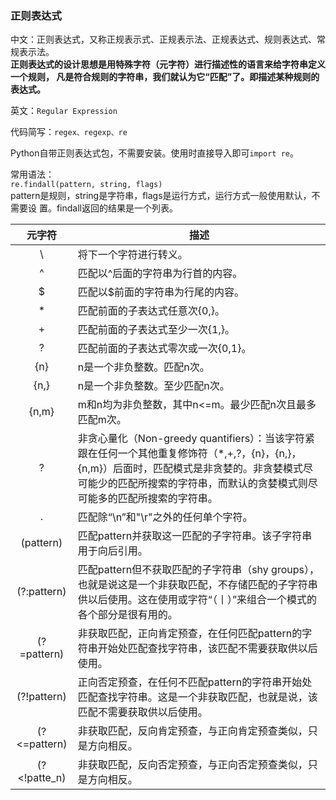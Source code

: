 ### 正则表达式
中文：正则表达式，又称正规表示式、正规表示法、正规表达式、规则表达式、常规表示法。  
**正则表达式的设计思想是用特殊字符（元字符）进行描述性的语言来给字符串定义一个规则，
凡是符合规则的字符串，我们就认为它“匹配”了。即描述某种规则的表达式。**

英文：`Regular Expression`

代码简写：`regex、regexp、re`
  
Python自带正则表达式包，不需要安装。使用时直接导入即可`import re`。  

常用语法：  
`re.findall(pattern, string, flags)`  
pattern是规则，string是字符串，flags是运行方式，运行方式一般使用默认，不需要设
置。findall返回的结果是一个列表。

| 元字符 |描述|
|:---:|---|
|\ |将下一个字符进行转义。|
|^|匹配以^后面的字符串为行首的内容。|
|$|匹配以$前面的字符串为行尾的内容。|
|*|匹配前面的子表达式任意次{0,}。|
|+|匹配前面的子表达式至少一次{1,}。|
|?|匹配前面的子表达式零次或一次{0,1}。|
|{n}|n是一个非负整数。匹配n次。|
|{n,}|n是一个非负整数。至少匹配n次。|
|{n,m}|m和n均为非负整数，其中n<=m。最少匹配n次且最多匹配m次。|
|?|非贪心量化（Non-greedy quantifiers）：当该字符紧跟在任何一个其他重复修饰符（*,+,?，{n}，{n,}，{n,m}）后面时，匹配模式是非贪婪的。非贪婪模式尽可能少的匹配所搜索的字符串，而默认的贪婪模式则尽可能多的匹配所搜索的字符串。|
|.|匹配除“\n”和"\r"之外的任何单个字符。|
|(pattern)|匹配pattern并获取这一匹配的子字符串。该子字符串用于向后引用。|
|(?:pattern)|匹配pattern但不获取匹配的子字符串（shy groups），也就是说这是一个非获取匹配，不存储匹配的子字符串供以后使用。这在使用或字符“（丨）”来组合一个模式的各个部分是很有用的。|
|(?=pattern)|非获取匹配，正向肯定预查，在任何匹配pattern的字符串开始处匹配查找字符串，该匹配不需要获取供以后使用。|
|(?!pattern)|正向否定预查，在任何不匹配pattern的字符串开始处匹配查找字符串。这是一个非获取匹配，也就是说，该匹配不需要获取供以后使用。|
|(?<=pattern)|非获取匹配，反向肯定预查，与正向肯定预查类似，只是方向相反。|
|(?<!patte_n)|非获取匹配，反向否定预查，与正向否定预查类似，只是方向相反。|





